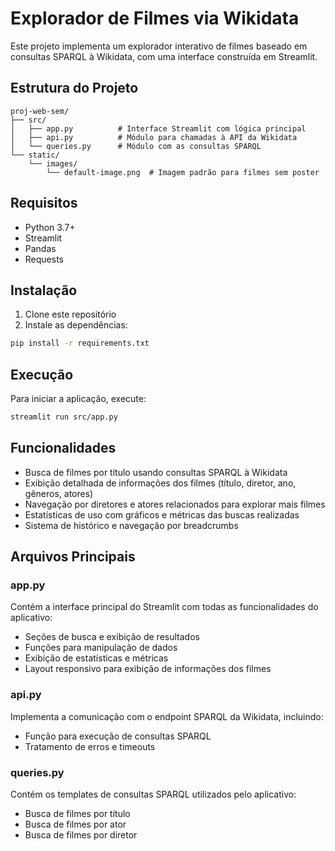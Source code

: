 # Explorador de Filmes via Wikidata

Este projeto implementa um explorador interativo de filmes baseado em consultas SPARQL à Wikidata, com uma interface construída em Streamlit.

## Estrutura do Projeto

```
proj-web-sem/
├── src/
│   ├── app.py          # Interface Streamlit com lógica principal
│   ├── api.py          # Módulo para chamadas à API da Wikidata
│   └── queries.py      # Módulo com as consultas SPARQL
└── static/
    └── images/        
        └── default-image.png  # Imagem padrão para filmes sem poster
```

## Requisitos

- Python 3.7+
- Streamlit
- Pandas
- Requests

## Instalação

1. Clone este repositório
2. Instale as dependências:

```bash
pip install -r requirements.txt
```

## Execução

Para iniciar a aplicação, execute:

```bash
streamlit run src/app.py
```

## Funcionalidades

- Busca de filmes por título usando consultas SPARQL à Wikidata
- Exibição detalhada de informações dos filmes (título, diretor, ano, gêneros, atores)
- Navegação por diretores e atores relacionados para explorar mais filmes
- Estatísticas de uso com gráficos e métricas das buscas realizadas
- Sistema de histórico e navegação por breadcrumbs

## Arquivos Principais

### app.py

Contém a interface principal do Streamlit com todas as funcionalidades do aplicativo:
- Seções de busca e exibição de resultados
- Funções para manipulação de dados
- Exibição de estatísticas e métricas
- Layout responsivo para exibição de informações dos filmes

### api.py

Implementa a comunicação com o endpoint SPARQL da Wikidata, incluindo:
- Função para execução de consultas SPARQL
- Tratamento de erros e timeouts

### queries.py

Contém os templates de consultas SPARQL utilizados pelo aplicativo:
- Busca de filmes por título
- Busca de filmes por ator
- Busca de filmes por diretor
